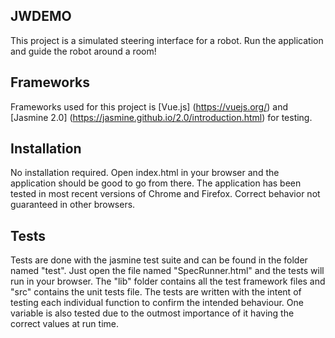 ## JWDEMO

This project is a simulated steering interface for a robot. Run the application and guide the robot around a room! 

## Frameworks

Frameworks used for this project is [Vue.js] (https://vuejs.org/) and [Jasmine 2.0] (https://jasmine.github.io/2.0/introduction.html) for testing. 

## Installation
 
No installation required. Open index.html in your browser and the application should be good to go from there. The application has been tested in most recent versions of Chrome and Firefox. Correct behavior not guaranteed in other browsers. 


## Tests

Tests are done with the jasmine test suite and can be found in the folder named "test". Just open the file named "SpecRunner.html" and the tests will run in your browser. The "lib" folder contains all the test framework files and "src" contains the unit tests file. The tests are written with the intent of testing each individual function to confirm the intended behaviour. One variable is also tested due to the outmost importance of it having the correct values at run time. 
